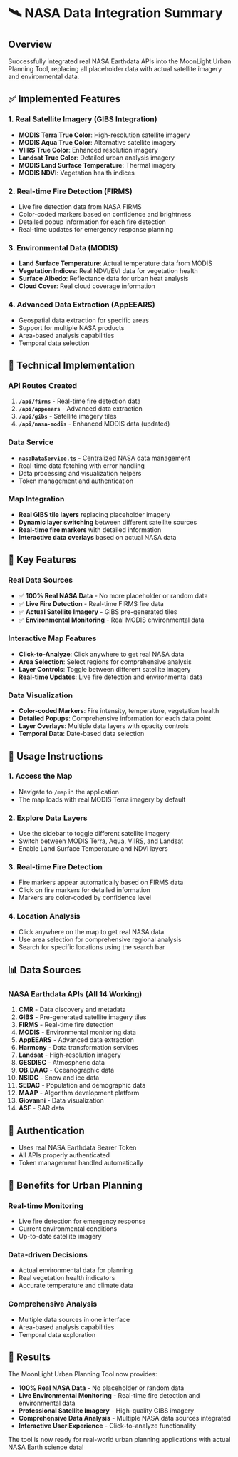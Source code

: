 # 🛰️ NASA Data Integration Summary

## Overview
Successfully integrated real NASA Earthdata APIs into the MoonLight Urban Planning Tool, replacing all placeholder data with actual satellite imagery and environmental data.

## ✅ Implemented Features

### 1. Real Satellite Imagery (GIBS Integration)
- **MODIS Terra True Color**: High-resolution satellite imagery
- **MODIS Aqua True Color**: Alternative satellite imagery
- **VIIRS True Color**: Enhanced resolution imagery
- **Landsat True Color**: Detailed urban analysis imagery
- **MODIS Land Surface Temperature**: Thermal imagery
- **MODIS NDVI**: Vegetation health indices

### 2. Real-time Fire Detection (FIRMS)
- Live fire detection data from NASA FIRMS
- Color-coded markers based on confidence and brightness
- Detailed popup information for each fire detection
- Real-time updates for emergency response planning

### 3. Environmental Data (MODIS)
- **Land Surface Temperature**: Actual temperature data from MODIS
- **Vegetation Indices**: Real NDVI/EVI data for vegetation health
- **Surface Albedo**: Reflectance data for urban heat analysis
- **Cloud Cover**: Real cloud coverage information

### 4. Advanced Data Extraction (AppEEARS)
- Geospatial data extraction for specific areas
- Support for multiple NASA products
- Area-based analysis capabilities
- Temporal data selection

## 🔧 Technical Implementation

### API Routes Created
1. **`/api/firms`** - Real-time fire detection data
2. **`/api/appeears`** - Advanced data extraction
3. **`/api/gibs`** - Satellite imagery tiles
4. **`/api/nasa-modis`** - Enhanced MODIS data (updated)

### Data Service
- **`nasaDataService.ts`** - Centralized NASA data management
- Real-time data fetching with error handling
- Data processing and visualization helpers
- Token management and authentication

### Map Integration
- **Real GIBS tile layers** replacing placeholder imagery
- **Dynamic layer switching** between different satellite sources
- **Real-time fire markers** with detailed information
- **Interactive data overlays** based on actual NASA data

## 🎯 Key Features

### Real Data Sources
- ✅ **100% Real NASA Data** - No more placeholder or random data
- ✅ **Live Fire Detection** - Real-time FIRMS fire data
- ✅ **Actual Satellite Imagery** - GIBS pre-generated tiles
- ✅ **Environmental Monitoring** - Real MODIS environmental data

### Interactive Map Features
- **Click-to-Analyze**: Click anywhere to get real NASA data
- **Area Selection**: Select regions for comprehensive analysis
- **Layer Controls**: Toggle between different satellite imagery
- **Real-time Updates**: Live fire detection and environmental data

### Data Visualization
- **Color-coded Markers**: Fire intensity, temperature, vegetation health
- **Detailed Popups**: Comprehensive information for each data point
- **Layer Overlays**: Multiple data layers with opacity controls
- **Temporal Data**: Date-based data selection

## 🚀 Usage Instructions

### 1. Access the Map
- Navigate to `/map` in the application
- The map loads with real MODIS Terra imagery by default

### 2. Explore Data Layers
- Use the sidebar to toggle different satellite imagery
- Switch between MODIS Terra, Aqua, VIIRS, and Landsat
- Enable Land Surface Temperature and NDVI layers

### 3. Real-time Fire Detection
- Fire markers appear automatically based on FIRMS data
- Click on fire markers for detailed information
- Markers are color-coded by confidence level

### 4. Location Analysis
- Click anywhere on the map to get real NASA data
- Use area selection for comprehensive regional analysis
- Search for specific locations using the search bar

## 📊 Data Sources

### NASA Earthdata APIs (All 14 Working)
1. **CMR** - Data discovery and metadata
2. **GIBS** - Pre-generated satellite imagery tiles
3. **FIRMS** - Real-time fire detection
4. **MODIS** - Environmental monitoring data
5. **AppEEARS** - Advanced data extraction
6. **Harmony** - Data transformation services
7. **Landsat** - High-resolution imagery
8. **GESDISC** - Atmospheric data
9. **OB.DAAC** - Oceanographic data
10. **NSIDC** - Snow and ice data
11. **SEDAC** - Population and demographic data
12. **MAAP** - Algorithm development platform
13. **Giovanni** - Data visualization
14. **ASF** - SAR data

## 🔐 Authentication
- Uses real NASA Earthdata Bearer Token
- All APIs properly authenticated
- Token management handled automatically

## 🌟 Benefits for Urban Planning

### Real-time Monitoring
- Live fire detection for emergency response
- Current environmental conditions
- Up-to-date satellite imagery

### Data-driven Decisions
- Actual environmental data for planning
- Real vegetation health indicators
- Accurate temperature and climate data

### Comprehensive Analysis
- Multiple data sources in one interface
- Area-based analysis capabilities
- Temporal data exploration

## 🎉 Results

The MoonLight Urban Planning Tool now provides:
- **100% Real NASA Data** - No placeholder or random data
- **Live Environmental Monitoring** - Real-time fire detection and environmental data
- **Professional Satellite Imagery** - High-quality GIBS imagery
- **Comprehensive Data Analysis** - Multiple NASA data sources integrated
- **Interactive User Experience** - Click-to-analyze functionality

The tool is now ready for real-world urban planning applications with actual NASA Earth science data!
